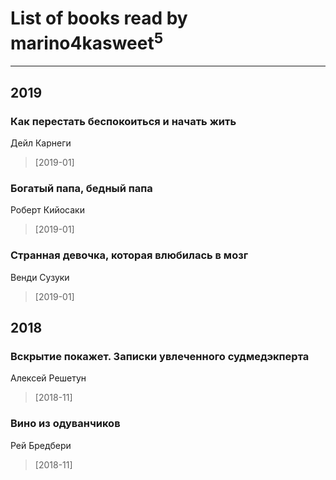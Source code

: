 # List of books read by marino4kasweet<sup>5</sup>
---

## 2019

### Как перестать беспокоиться и начать жить
Дейл Карнеги
> [2019-01] 


### Богатый папа, бедный папа
Роберт Кийосаки
> [2019-01] 


### Странная девочка, которая влюбилась в мозг
Венди Сузуки
> [2019-01] 



## 2018

### Вскрытие покажет. Записки увлеченного судмедэкперта
Алексей Решетун
> [2018-11] 


### Вино из одуванчиков
Рей Бредбери
> [2018-11] 



